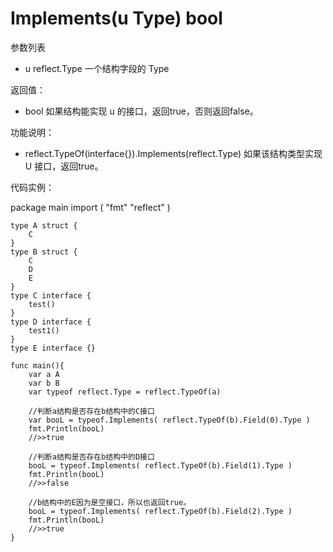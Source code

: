 # Implements(u Type) bool

参数列表

- u reflect.Type 一个结构字段的 Type

返回值：

- bool 如果结构能实现 u 的接口，返回true，否则返回false。

功能说明：

- reflect.TypeOf(interface{}).Implements(reflect.Type)  如果该结构类型实现 U 接口，返回true。

代码实例：

  package main
	import (
	    "fmt"
	    "reflect"
	)

	type A struct {
		C
	}
	type B struct {
		C
		D
		E
	}
	type C interface {
		test()
	}
	type D interface {
		test1()
	}
	type E interface {}

	func main(){
		var a A
		var b B
		var typeof reflect.Type = reflect.TypeOf(a)

		//判断a结构是否存在b结构中的C接口
		var booL = typeof.Implements( reflect.TypeOf(b).Field(0).Type )
		fmt.Println(booL)
		//>>true

		//判断a结构是否存在b结构中的D接口
		booL = typeof.Implements( reflect.TypeOf(b).Field(1).Type )
		fmt.Println(booL)
		//>>false

		//b结构中的E因为是空接口，所以也返回true。
		booL = typeof.Implements( reflect.TypeOf(b).Field(2).Type )
		fmt.Println(booL)
		//>>true
	}

